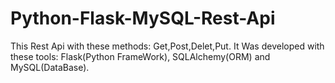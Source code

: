 # Python-Flask-MySQL-Rest-Api


This Rest Api with these methods: Get,Post,Delet,Put. It Was developed with these tools: Flask(Python FrameWork), SQLAlchemy(ORM) and MySQL(DataBase).
